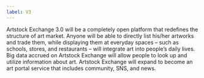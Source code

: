```yaml
---
label: V3
---
```

Artstock Exchange 3.0 will be a completely open platform that redefines the structure of art market. Anyone will be able to directly list his/her artworks and trade them, while displaying them at everyday spaces – such as schools, stores, and restaurants – will integrate art into people’s daily lives. Big data accrued on Artstock Exchange will allow people to look up and utilize information about art. Artstock Exchange will expand to become an art portal service that includes community, SNS, and news.